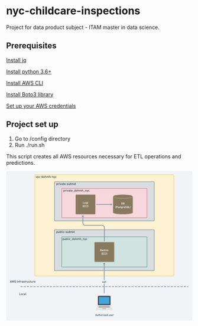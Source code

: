 # nyc-childcare-inspections
Project for data product subject - ITAM master in data science.

## Prerequisites

[Install jq](https://stedolan.github.io/jq/download/)

[Install python 3.6+](https://www.python.org/downloads/)

[Install AWS CLI](https://docs.aws.amazon.com/cli/latest/userguide/cli-chap-getting-set-up.html)

[Install Boto3 library](https://pypi.org/project/boto3/)

[Set up your AWS credentials](https://docs.aws.amazon.com/cli/latest/userguide/cli-chap-configure.html)

## Project set up

1) Go to /config directory
2) Run ./run.sh

This script creates all AWS resources necessary for ETL operations and predictions. 

![AWS Infrastructure](docs/aws_infrastructure.png)
